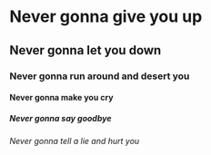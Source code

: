 # Never gonna give you up
## Never gonna let you down
### Never gonna run around and desert you
#### Never gonna make you cry
##### Never gonna say goodbye
###### Never gonna tell a lie and hurt you
